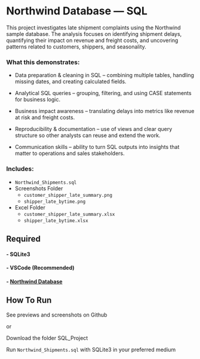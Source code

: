 # Northwind Database — SQL

This project investigates late shipment complaints using the Northwind sample database. The analysis focuses on identifying shipment delays, quantifying their impact on revenue and freight costs, and uncovering patterns related to customers, shippers, and seasonality.



### What this demonstrates:

- Data preparation & cleaning in SQL – combining multiple tables, handling missing dates, and creating calculated fields.

- Analytical SQL queries – grouping, filtering, and using CASE statements for business logic.

- Business impact awareness – translating delays into metrics like revenue at risk and freight costs.

- Reproducibility & documentation – use of views and clear query structure so other analysts can reuse and extend the work.

- Communication skills – ability to turn SQL outputs into insights that matter to operations and sales stakeholders.



### Includes:
- `Northwind_Shipments.sql`
- Screenshots Folder
	- `customer_shipper_late_summary.png`
	- `shipper_late_bytime.png`
- Excel Folder
	- `customer_shipper_late_summary.xlsx`	
	- `shipper_late_bytime.xlsx`

## Required 
#### - SQLite3
#### - VSCode (Recommended)
#### - [Northwind Database](https://github.com/jpwhite3/northwind-SQLite3)

## How To Run

  See previews and screenshots on Github

  or

  Download the folder SQL_Project


  Run `Northwind_Shipments.sql` with SQLite3 in your preferred medium

